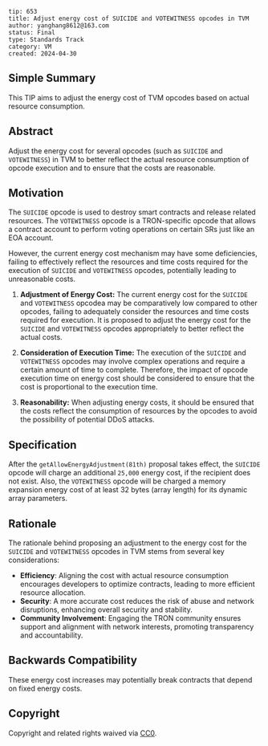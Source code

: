 ```
tip: 653
title: Adjust energy cost of SUICIDE and VOTEWITNESS opcodes in TVM
author: yanghang8612@163.com
status: Final
type: Standards Track
category: VM
created: 2024-04-30
```

## Simple Summary
This TIP aims to adjust the energy cost of TVM opcodes based on actual resource consumption.

## Abstract
Adjust the energy cost for several opcodes (such as `SUICIDE` and `VOTEWITNESS`) in TVM to better reflect the actual resource consumption of opcode execution and to ensure that the costs are reasonable.

## Motivation
The `SUICIDE` opcode is used to destroy smart contracts and release related resources. The `VOTEWITNESS` opcode is a TRON-specific opcode that allows a contract account to perform voting operations on certain SRs just like an EOA account.

However, the current energy cost mechanism may have some deficiencies, failing to effectively reflect the resources and time costs required for the execution of `SUICIDE` and `VOTEWITNESS` opcodes, potentially leading to unreasonable costs.

1. **Adjustment of Energy Cost:** The current energy cost for the `SUICIDE` and `VOTEWITNESS` opcodea may be comparatively low compared to other opcodes, failing to adequately consider the resources and time costs required for execution. It is proposed to adjust the energy cost for the `SUICIDE` and `VOTEWITNESS` opcodes appropriately to better reflect the actual costs.

2. **Consideration of Execution Time:** The execution of the `SUICIDE` and `VOTEWITNESS` opcodes may involve complex operations and require a certain amount of time to complete. Therefore, the impact of opcode execution time on energy cost should be considered to ensure that the cost is proportional to the execution time.

3. **Reasonability:** When adjusting energy costs, it should be ensured that the costs reflect the consumption of resources by the opcodes to avoid the possibility of potential DDoS attacks.

## Specification

After the `getAllowEnergyAdjustment(81th)` proposal takes effect, the `SUICIDE` opcode will charge an additional `25,000` energy cost, if the recipient does not exist. Also, the `VOTEWITNESS` opcode will be charged a memory expansion energy cost of at least 32 bytes (array length) for its dynamic array parameters.

## Rationale

The rationale behind proposing an adjustment to the energy cost for the `SUICIDE` and `VOTEWITNESS` opcodes in TVM stems from several key considerations:

- **Efficiency**: Aligning the cost with actual resource consumption encourages developers to optimize contracts, leading to more efficient resource allocation.
- **Security**: A more accurate cost reduces the risk of abuse and network disruptions, enhancing overall security and stability.
- **Community Involvement**: Engaging the TRON community ensures support and alignment with network interests, promoting transparency and accountability.

## Backwards Compatibility
These energy cost increases may potentially break contracts that depend on fixed energy costs.


## Copyright

Copyright and related rights waived via [CC0](LICENSE.md).
